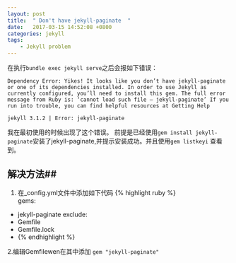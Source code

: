 ```yaml
---
layout: post
title:  " Don't have jekyll-paginate  "
date:   2017-03-15 14:52:08 +0800
categories: jekyll
tags:
    - Jekyll problem
---
```

在执行`bundle exec jekyll serve`之后会报如下错误：

    Dependency Error: Yikes! It looks like you don’t have jekyll-paginate     or one of its dependencies installed. In order to use Jekyll as currently configured, you’ll need to install this gem. The full error message from Ruby is: ‘cannot load such file – jekyll-paginate’ If you run into trouble, you can find helpful resources at Getting Help

    jekyll 3.1.2 | Error: jekyll-paginate
我在最初使用的时候出现了这个错误。
前提是已经使用`gem install jekyll-paginate`安装了jekyll-paginate,并提示安装成功。并且使用`gem listkeyi` 查看到。
## 解决方法##
1. 在_config.yml文件中添加如下代码
{% highlight ruby %}   
gems: 
  - jekyll-paginate
exclude:
  - Gemfile
  - Gemfile.lock
  - {% endhighlight %}

2.编辑Gemfilewen在其中添加 
`gem "jekyll-paginate"`
